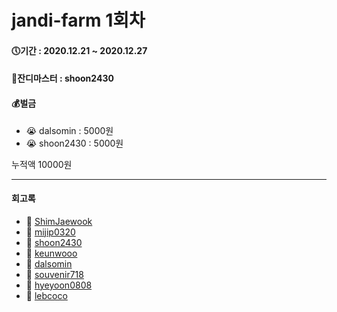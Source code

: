 # jandi-farm 1회차

#### 🕔기간 : 2020.12.21 ~ 2020.12.27

#### 👑잔디마스터 : shoon2430

#### 💰벌금

* 😭 dalsomin : 5000원
* 😭 shoon2430 : 5000원

누적액 10000원

---

#### 회고록

* 🌱 [ShimJaewook](https://github.com/jandifarm/jandi-farm-history/blob/master/jandi-farm-1회차/회고록/ShimJaewook.md)  
* 🌱 [mijip0320](https://github.com/jandifarm/jandi-farm-history/blob/master/jandi-farm-1회차/회고록/mijip0320.md)
* 🌱 [shoon2430]((https://github.com/jandifarm/jandi-farm-history/blob/master/jandi-farm-1회차/회고록/shoon2430.md))
* 🌱 [keunwooo](https://github.com/jandifarm/jandi-farm-history/blob/master/jandi-farm-1회차/회고록/keunwooo.md)
* 🌱 [dalsomin](https://github.com/jandifarm/jandi-farm-history/blob/master/jandi-farm-1회차/회고록/dalsomin.md)
* 🌱 [souvenir718](https://github.com/jandifarm/jandi-farm-history/blob/master/jandi-farm-1회차/회고록/souvenir718.md)
* 🌱 [hyeyoon0808](https://github.com/jandifarm/jandi-farm-history/blob/master/jandi-farm-1회차/회고록/hyeyoon0808.md)
* 🌱 [lebcoco](https://github.com/jandifarm/jandi-farm-history/blob/master/jandi-farm-1회차/회고록/lebcoco.md)